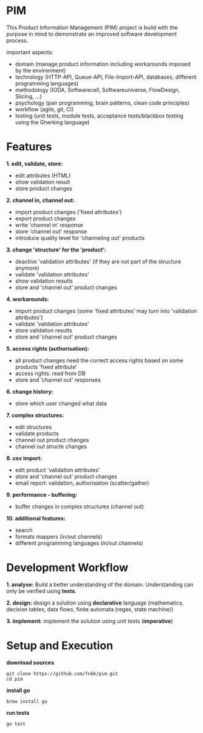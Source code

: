 # PIM

This Product Information Management (PIM) project is build with the purpose in mind to demonstrate an improved software development process. 

important aspects:

* domain (manage product information including workarounds imposed by the environment)
* technology (HTTP-API, Queue-API, File-Import-API, databases, different programming languages)
* methodology (IODA, Softwarecell, Softwareuniverse, FlowDesign, Slicing, ...)
* psychology (pair programming, brain patterns, clean code principles)
* workflow (agile, git, CI)
* testing (unit tests, module tests, acceptance tests/blackbox testing using the Gherking language)

# Features

**1. edit, validate, store:**
* edit attributes (HTML)
* show validation result
* store product changes

**2. channel in, channel out:**
* import product changes ('fixed attributes')
* export product changes
* write 'channel in' response
* store 'channel out' response
* introduce quality level for 'channeling out' products

**3. change 'structure' for the 'product':**
* deactive 'validation attributes' (if they are not part of the structure anymore)
* validate 'validation attributes'
* show validation results
* store and 'channel out' product changes

**4. workarounds:**
* import product changes (some 'fixed attributes' may turn into 'validation attributes')
* validate 'validation attributes'
* store validation results
* store and 'channel out' product changes

**5. access rights (authorisation):**
* all product changes need the correct access rights based on some products 'fixed attribute'
* access rights: read from DB
* store and 'channel out' responses

**6. change history:**
* store which user changed what data

**7. complex structures:**
* edit structures
* validate products
* channel out product changes
* channel out structe changes

**8. csv import:**
* edit product 'validation attributes'
* store and 'channel out' product changes
* email report: validation, authorisation (scatter/gather)

**9. performance - buffering:**
* buffer changes in complex structures (channel out)

**10. additional features:**
* search
* formats mappers (in/out channels)
* different programming languages (in/out channels)

# Development Workflow

**1. analyse:** Build a better understanding of the domain. Understanding can only be verified using **tests**.

**2. design:** design a solution using **declarative** language (mathematics, decision tables, data flows, finite automata (regex, state machine)) 

**3. implement:** implement the solution using unit tests (**imperative**)


# Setup and Execution

**download sources**
```
git clone https://github.com/fnbk/pim.git
cd pim
```

**install go**
```
brew install go
```

**run tests**
```
go test
```
